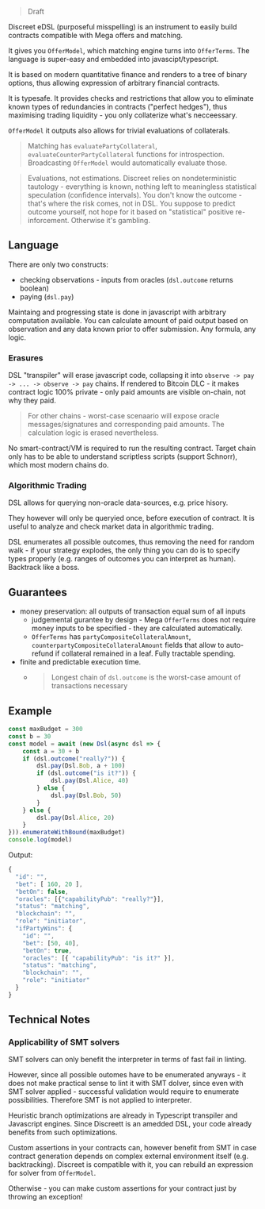 
> Draft

Discreet eDSL (purposeful misspelling) is an instrument to easily build contracts compatible with Mega offers and matching. 

It gives you `OfferModel`, which matching engine turns into `OfferTerms`. The language is super-easy and embedded into javascipt/typescript.

It is based on modern quantitative finance and renders to a tree of binary options, thus allowing expression of arbitrary financial contracts.

It is typesafe. It provides checks and restrictions that allow you to eliminate known types of redundancies in contracts ("perfect hedges"), thus maximising trading liquidity - you only collaterize what's necceessary.

`OfferModel` it outputs also allows for trivial evaluations of collaterals. 

> Matching has `evaluatePartyCollateral`, `evaluateCounterPartyCollateral` functions for introspection. Broadcasting `OfferModel` would automatically evaluate those.

> Evaluations, not estimations. Discreet relies on nondeterministic tautology - everything is known, nothing left to meaningless statistical speculation (confidence intervals). You don't know the outcome - that's where the risk comes, not in DSL. You suppose to predict outcome yourself, not hope for it based on "statistical" positive re-inforcement. Otherwise it's gambling.

## Language

There are only two constructs:
- checking observations - inputs from oracles (`dsl.outcome` returns boolean)
- paying (`dsl.pay`)

Maintaing and progressing state is done in javascript with arbitrary computation available. You can calculate amount of paid output based on observation and any data known prior to offer submission. Any formula, any logic.

### Erasures

DSL "transpiler" will erase javascript code, collapsing it into `observe -> pay -> ... -> observe -> pay` chains. If rendered to Bitcoin DLC - it makes contract logic 100% private - only paid amounts are visible on-chain, not why they paid.

> For other chains - worst-case scenaario will expose oracle messages/signatures and corresponding paid amounts. The calculation logic is erased nevertheless.

No smart-contract/VM is required to run the resulting contract. Target chain only has to be able to understand scriptless scripts (support Schnorr), which most modern chains do. 

### Algorithmic Trading

DSL allows for querying non-oracle data-sources, e.g. price hisory. 

They however will only be queryied once, before execution of contract. It is useful to analyze and check market data in algorithmic trading.

DSL enumerates all possible outcomes, thus removing the need for random walk - if your strategy explodes, the only thing you can do is to specify types properly (e.g. ranges of outcomes you can interpret as human). Backtrack like a boss.


## Guarantees
- money preservation: all outputs of transaction equal sum of all inputs
    - judgemental gurantee by design - Mega `OfferTerms` does not require money inputs to be specified - they are calculated automatically.
    - `OfferTerms` has `partyCompositeCollateralAmount`, `counterpartyCompositeCollateralAmount` fields that allow to auto-refund if collateral remained in a leaf. Fully tractable spending.
- finite and predictable execution time. 
    - > Longest chain of `dsl.outcome` is the worst-case amount of transactions necessary


## Example
```ts
const maxBudget = 300
const b = 30
const model = await (new Dsl(async dsl => {
    const a = 30 + b
    if (dsl.outcome("really?")) {
        dsl.pay(Dsl.Bob, a + 100) 
        if (dsl.outcome("is it?")) {
            dsl.pay(Dsl.Alice, 40)
        } else {
            dsl.pay(Dsl.Bob, 50)
        } 
    } else {
        dsl.pay(Dsl.Alice, 20)
    }
})).enumerateWithBound(maxBudget)
console.log(model)

```
Output:

```ts
{
  "id": "",
  "bet": [ 160, 20 ],
  "betOn": false,
  "oracles": [{"capabilityPub": "really?"}],
  "status": "matching",
  "blockchain": "",
  "role": "initiator",
  "ifPartyWins": {
    "id": "",
    "bet": [50, 40],
    "betOn": true,
    "oracles": [{ "capabilityPub": "is it?" }],
    "status": "matching",
    "blockchain": "",
    "role": "initiator"
  }
}
```
## Technical Notes

### Applicability of SMT solvers

SMT solvers can only benefit the interpreter in terms of fast fail in linting. 

However, since all possible outomes have to be enumerated anyways - it does not make practical sense to lint it with SMT dolver, since even with SMT solver applied - successful validation would require to enumerate possibilities. Therefore SMT is not applied to interpreter.

Heuristic branch optimizations are already in Typescript transpiler and Javascript engines. Since Discreett is an amedded DSL, your code already benefits from such optimizations.

Custom assertions in your contracts can, however benefit from SMT in case contract generation depends on complex external environment itself (e.g. backtracking). Discreet is compatible with it, you can rebuild an expression for solver from `OfferModel`.

Otherwise - you can make custom assertions for your contract just by throwing an exception!